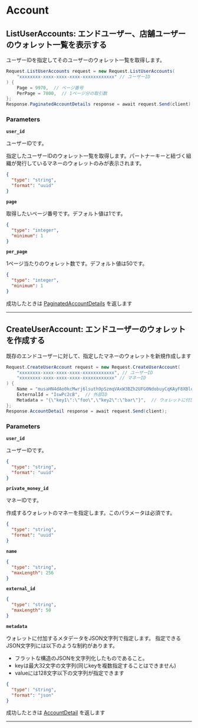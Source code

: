 # Account

<a name="list-user-accounts"></a>
## ListUserAccounts: エンドユーザー、店舗ユーザーのウォレット一覧を表示する
ユーザーIDを指定してそのユーザーのウォレット一覧を取得します。

```csharp
Request.ListUserAccounts request = new Request.ListUserAccounts(
    "xxxxxxxx-xxxx-xxxx-xxxx-xxxxxxxxxxxx" // ユーザーID
) {
    Page = 9970,  // ページ番号
    PerPage = 7800,  // 1ページ分の取引数
};
Response.PaginatedAccountDetails response = await request.Send(client);
```



### Parameters
**`user_id`** 
  

ユーザーIDです。

指定したユーザーIDのウォレット一覧を取得します。パートナーキーと紐づく組織が発行しているマネーのウォレットのみが表示されます。

```json
{
  "type": "string",
  "format": "uuid"
}
```

**`page`** 
  

取得したいページ番号です。デフォルト値は1です。

```json
{
  "type": "integer",
  "minimum": 1
}
```

**`per_page`** 
  

1ページ当たりのウォレット数です。デフォルト値は50です。

```json
{
  "type": "integer",
  "minimum": 1
}
```



成功したときは
[PaginatedAccountDetails](./responses.md#paginated-account-details)
を返します


---


<a name="create-user-account"></a>
## CreateUserAccount: エンドユーザーのウォレットを作成する
既存のエンドユーザーに対して、指定したマネーのウォレットを新規作成します

```csharp
Request.CreateUserAccount request = new Request.CreateUserAccount(
    "xxxxxxxx-xxxx-xxxx-xxxx-xxxxxxxxxxxx", // ユーザーID
    "xxxxxxxx-xxxx-xxxx-xxxx-xxxxxxxxxxxx" // マネーID
) {
    Name = "musaHN4dAo0kcMwrj6lsuth9pSzmqVAxW3BZh2UFG0NdobuyCqKAyF8XBloHn7nUM7l934bPMQ7DIwFMXGuPCrmdUDxKggDFfFvOJkxhc8IPvtQD4QxNm6tX3Guvbo2vDNfvQpElqxJKgNyOMeXS2rUoCJ5iHqor",  // ウォレット名
    ExternalId = "IswPc2cB",  // 外部ID
    Metadata = "{\"key1\":\"foo\",\"key2\":\"bar\"}",  // ウォレットに付加するメタデータ
};
Response.AccountDetail response = await request.Send(client);
```



### Parameters
**`user_id`** 
  

ユーザーIDです。

```json
{
  "type": "string",
  "format": "uuid"
}
```

**`private_money_id`** 
  

マネーIDです。

作成するウォレットのマネーを指定します。このパラメータは必須です。

```json
{
  "type": "string",
  "format": "uuid"
}
```

**`name`** 
  


```json
{
  "type": "string",
  "maxLength": 256
}
```

**`external_id`** 
  


```json
{
  "type": "string",
  "maxLength": 50
}
```

**`metadata`** 
  

ウォレットに付加するメタデータをJSON文字列で指定します。
指定できるJSON文字列には以下のような制約があります。
- フラットな構造のJSONを文字列化したものであること。
- keyは最大32文字の文字列(同じkeyを複数指定することはできません)
- valueには128文字以下の文字列が指定できます

```json
{
  "type": "string",
  "format": "json"
}
```



成功したときは
[AccountDetail](./responses.md#account-detail)
を返します


---




